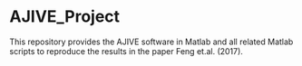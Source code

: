 # AJIVE_Project
This repository provides the AJIVE software in Matlab and all related Matlab scripts to reproduce the results in the paper Feng et.al. (2017). 
